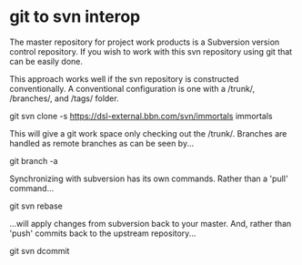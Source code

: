 git to svn interop
==================

The master repository for project work products is a Subversion version
control repository.
If you wish to work with this svn repository using git that can be easily done.

This approach works well if the svn repository is constructed conventionally.
A conventional configuration is one with a /trunk/, /branches/, and /tags/ folder.

   git svn clone -s https://dsl-external.bbn.com/svn/immortals immortals

This will give a git work space only checking out the /trunk/.
Branches are handled as remote branches as can be seen by...

   git branch -a

Synchronizing with subversion has its own commands.
Rather than a 'pull' command...

   git svn rebase

...will apply changes from subversion back to your master.
And, rather than 'push' commits back to the upstream repository...

   git svn dcommit

   
